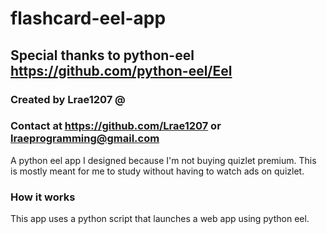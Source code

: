 # flashcard-eel-app
## Special thanks to python-eel <https://github.com/python-eel/Eel>
### Created by Lrae1207 @ 
### Contact at <https://github.com/Lrae1207> or <lraeprogramming@gmail.com>
A python eel app I designed because I'm not buying quizlet premium. This is mostly meant for me to study without having to watch ads on quizlet.

### How it works
This app uses a python script that launches a web app using python eel.
